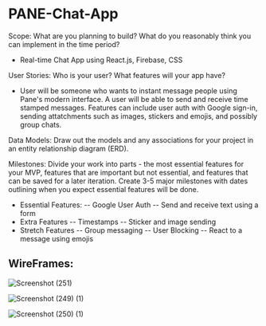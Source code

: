 # PANE-Chat-App

Scope: What are you planning to build? What do you reasonably think you can implement in the time period? 

- Real-time Chat App using React.js, Firebase, CSS

User Stories: Who is your user? What features will your app have? 

- User will be someone who wants to instant message people using Pane's modern interface. A user will be able to send and receive time stamped messages. Features can include user auth with Google sign-in, sending attatchments such as images, stickers and emojis, and possibly group chats.


Data Models: Draw out the models and any associations for your project in an entity relationship diagram (ERD). 

Milestones: Divide your work into parts - the most essential features for your MVP, features that are important but not essential, and features that can be saved for a later iteration. Create 3-5 major milestones with dates outlining when you expect essential features will be done. 

- Essential Features:
     -- Google User Auth
     -- Send and receive text using a form
- Extra Features
     -- Timestamps
     -- Sticker and image sending
- Stretch Features
     -- Group messaging
     -- User Blocking
     -- React to a message using emojis

## WireFrames:

![Screenshot (251)](https://user-images.githubusercontent.com/109836001/194652026-0fc8d12a-9bf3-4077-9204-d16a82982b0f.png)

![Screenshot (249) (1)](https://user-images.githubusercontent.com/109836001/194647411-d63e094d-7f93-4c1f-8d9e-1074331b1804.png)

![Screenshot (250) (1)](https://user-images.githubusercontent.com/109836001/194647430-4f1c91d5-7018-41f2-81da-1258fa5af5e5.png)


